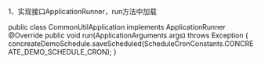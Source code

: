 1、实现接口ApplicationRunner，run方法中加载

public class CommonUtilApplication implements ApplicationRunner
@Override
public void run(ApplicationArguments args) throws Exception {
concreateDemoSchedule.saveScheduled(ScheduleCronConstants.CONCREATE_DEMO_SCHEDULE_CRON);
}

